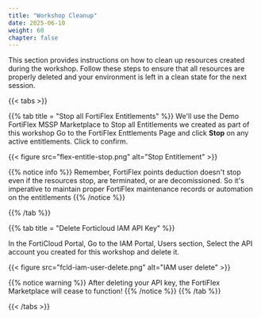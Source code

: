 ```yaml
---
title: "Workshop Cleanup"
date: 2025-06-10
weight: 60
chapter: false
---
```



This section provides instructions on how to clean up resources created during the workshop. Follow these steps to ensure that all resources are properly deleted and your environment is left in a clean state for the next session.

{{< tabs >}}

{{% tab title = "Stop all FortiFlex Entitlements" %}}
We'll use the Demo FortiFlex MSSP Marketplace to Stop all Entitlements we created as part of this workshop
Go to the FortiFlex Enttlements Page and click **Stop** on any active entitlements.  Click to confirm.

{{< figure src="flex-entitle-stop.png" alt="Stop Entitlement" >}}

{{% notice info %}} 
Remember, FortiFlex points deduction doesn't stop even if the resources stop, are terminated, or are decomissioned.  So it's imperative to maintain proper FortiFlex maintenance records or automation on the entitlements
{{% /notice %}}

{{% /tab %}}

{{% tab title = "Delete Forticloud IAM API Key" %}}

In the FortiCloud Portal, Go to the IAM Portal, Users section, Select the API account you created for this workshop and delete it.

{{< figure src="fcld-iam-user-delete.png" alt="IAM user delete" >}}

{{% notice warning %}}
After deleting your API key, the FortiFlex Marketplace will cease to function!
{{% /notice %}}
{{% /tab %}}

{{< /tabs >}}